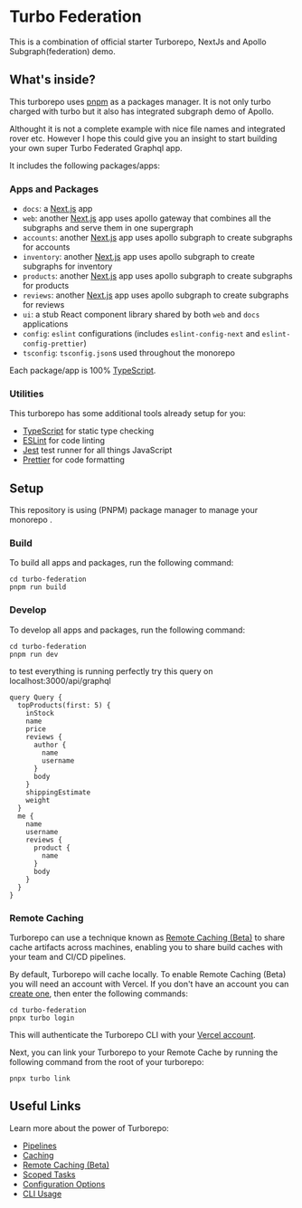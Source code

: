 # Turbo Federation

This is a combination of official starter Turborepo, NextJs and Apollo Subgraph(federation) demo.

## What's inside?

This turborepo uses [pnpm](https://pnpm.io) as a packages manager.
It is not only turbo charged with turbo but it also has integrated subgraph demo of Apollo.

Althought it is not a complete example with nice file names and integrated rover etc.
However I hope this could give you an insight to start building your own super Turbo Federated Graphql app.

It includes the following packages/apps:

### Apps and Packages

- `docs`: a [Next.js](https://nextjs.org) app
- `web`: another [Next.js](https://nextjs.org) app uses apollo gateway that combines all the subgraphs and serve them in one supergraph
- `accounts`: another [Next.js](https://nextjs.org) app uses apollo subgraph to create subgraphs for accounts
- `inventory`: another [Next.js](https://nextjs.org) app uses apollo subgraph to create subgraphs for inventory
- `products`: another [Next.js](https://nextjs.org) app uses apollo subgraph to create subgraphs for products
- `reviews`: another [Next.js](https://nextjs.org) app uses apollo subgraph to create subgraphs for reviews
- `ui`: a stub React component library shared by both `web` and `docs` applications
- `config`: `eslint` configurations (includes `eslint-config-next` and `eslint-config-prettier`)
- `tsconfig`: `tsconfig.json`s used throughout the monorepo

Each package/app is 100% [TypeScript](https://www.typescriptlang.org/).

### Utilities

This turborepo has some additional tools already setup for you:

- [TypeScript](https://www.typescriptlang.org/) for static type checking
- [ESLint](https://eslint.org/) for code linting
- [Jest](https://jestjs.io) test runner for all things JavaScript
- [Prettier](https://prettier.io) for code formatting

## Setup

This repository is using (PNPM) package manager to manage your monorepo .

### Build

To build all apps and packages, run the following command:

```
cd turbo-federation
pnpm run build
```

### Develop

To develop all apps and packages, run the following command:

```
cd turbo-federation
pnpm run dev
```

to test everything is running perfectly try this query on localhost:3000/api/graphql

```
query Query {
  topProducts(first: 5) {
    inStock
    name
    price
    reviews {
      author {
        name
        username
      }
      body
    }
    shippingEstimate
    weight
  }
  me {
    name
    username
    reviews {
      product {
        name
      }
      body
    }
  }
}
```

### Remote Caching

Turborepo can use a technique known as [Remote Caching (Beta)](https://turborepo.org/docs/features/remote-caching) to share cache artifacts across machines, enabling you to share build caches with your team and CI/CD pipelines.

By default, Turborepo will cache locally. To enable Remote Caching (Beta) you will need an account with Vercel. If you don't have an account you can [create one](https://vercel.com/signup), then enter the following commands:

```
cd turbo-federation
pnpx turbo login
```

This will authenticate the Turborepo CLI with your [Vercel account](https://vercel.com/docs/concepts/personal-accounts/overview).

Next, you can link your Turborepo to your Remote Cache by running the following command from the root of your turborepo:

```
pnpx turbo link
```

## Useful Links

Learn more about the power of Turborepo:

- [Pipelines](https://turborepo.org/docs/features/pipelines)
- [Caching](https://turborepo.org/docs/features/caching)
- [Remote Caching (Beta)](https://turborepo.org/docs/features/remote-caching)
- [Scoped Tasks](https://turborepo.org/docs/features/scopes)
- [Configuration Options](https://turborepo.org/docs/reference/configuration)
- [CLI Usage](https://turborepo.org/docs/reference/command-line-reference)

